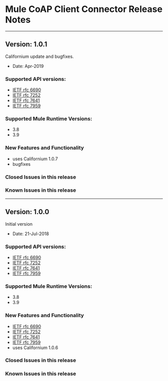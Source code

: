# Mule CoAP Client Connector Release Notes
---
## Version: 1.0.1
Californium update and bugfixes.

* Date: Apr-2019

### Supported API versions: 
* [IETF rfc 6690](https://tools.ietf.org/html/rfc6690)
* [IETF rfc 7252](https://tools.ietf.org/html/rfc7252)
* [IETF rfc 7641](https://tools.ietf.org/html/rfc7641)
* [IETF rfc 7959](https://tools.ietf.org/html/rfc7959)

### Supported Mule Runtime Versions: 
* 3.8
* 3.9
### New Features and Functionality
* uses Californium 1.0.7
* bugfixes

### Closed Issues in this release

### Known Issues in this release

---
## Version: 1.0.0
Initial version

* Date: 21-Jul-2018

### Supported API versions: 
* [IETF rfc 6690](https://tools.ietf.org/html/rfc6690)
* [IETF rfc 7252](https://tools.ietf.org/html/rfc7252)
* [IETF rfc 7641](https://tools.ietf.org/html/rfc7641)
* [IETF rfc 7959](https://tools.ietf.org/html/rfc7959)

### Supported Mule Runtime Versions: 
* 3.8
* 3.9

### New Features and Functionality
* [IETF rfc 6690](https://tools.ietf.org/html/rfc6690)
* [IETF rfc 7252](https://tools.ietf.org/html/rfc7252)
* [IETF rfc 7641](https://tools.ietf.org/html/rfc7641)
* [IETF rfc 7959](https://tools.ietf.org/html/rfc7959)
* uses Californium 1.0.6

### Closed Issues in this release

### Known Issues in this release

